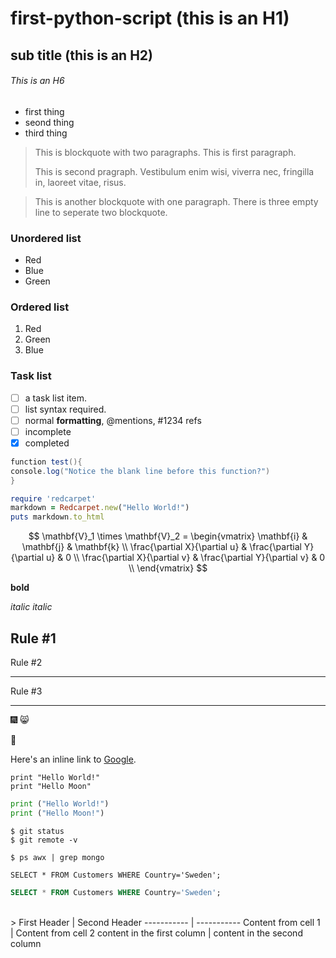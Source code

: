 # first-python-script (this is an H1)
## sub title (this is an H2)
###### This is an H6
- first thing 
- seond thing 
- third thing 

> This is blockquote with two paragraphs. This is first paragraph.
>
> This is second pragraph. Vestibulum enim wisi, viverra nec, fringilla in, laoreet vitae, risus.


> This is another blockquote with one paragraph. There is three empty line to seperate two blockquote.

### Unordered list 
* Red
* Blue 
* Green
>
### Ordered list 
1. Red 
2. Green
3. Blue
>
### Task list
- [ ] a task list item. 
- [ ] list syntax required. 
- [ ] normal **formatting**, @mentions, #1234 refs
- [ ] incomplete 
- [x] completed 
>

```java
function test(){
console.log("Notice the blank line before this function?")
}
```

```ruby 
require 'redcarpet'
markdown = Redcarpet.new("Hello World!")
puts markdown.to_html
```
>
>
>
$$
\mathbf{V}_1 \times \mathbf{V}_2 =  \begin{vmatrix}
\mathbf{i} & \mathbf{j} & \mathbf{k} \\
\frac{\partial X}{\partial u} &  \frac{\partial Y}{\partial u} & 0 \\
\frac{\partial X}{\partial v} &  \frac{\partial Y}{\partial v} & 0 \\
\end{vmatrix}
$$
>
>
>
>
**bold**
>
*italic*
_italic_
>
>
>
Rule #1 
---
Rule #2 
*******
Rule #3 
___

>
:fireworks:
:smile_cat: 
>
:watermelon:
>
Here's an inline link to [Google](http://www.google.com/). 
>
```
print "Hello World!" 
print "Hello Moon"
```
>
```Python
print ("Hello World!") 
print ("Hello Moon!") 
```
>
```
$ git status 
$ git remote -v

$ ps awx | grep mongo 
```
>
```
SELECT * FROM Customers WHERE Country='Sweden'; 
```
>
```sql 
SELECT * FROM Customers WHERE Country='Sweden'; 
```
>
<br> 
>
First Header | Second Header 
-----------  |  -----------
Content from cell 1 | Content from cell 2
content in the first column | content in the second column 

